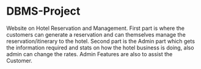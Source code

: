 # DBMS-Project
Website on Hotel Reservation and Management. First part is where the customers can generate a reservation and can themselves manage the reservation/itinerary to the hotel. Second part is the Admin part which gets the information required and stats on how the hotel business is doing, also admin can change the rates. Admin Features are also to assist the Customer.
